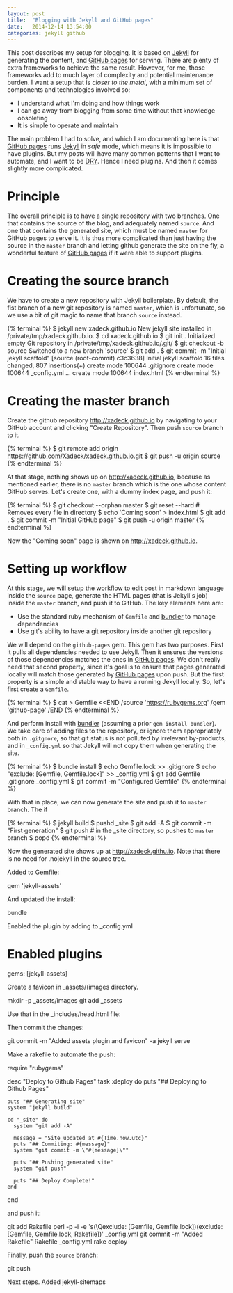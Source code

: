 ```yaml
---
layout: post
title:  "Blogging with Jekyll and GitHub pages"
date:   2014-12-14 13:54:00
categories: jekyll github
---
```


This post describes my setup for blogging. It is based on [Jekyll] for generating the content, and [GitHub pages] for serving. There are plenty of extra frameworks to achieve the same result. However, for me, those frameworks add to much layer of complexity and potential maintenance burden. I want a setup that is _closer to the metal_, with a minimum set of components and technologies involved so:

* I understand what I'm doing and how things work
* I can go away from blogging from some time without that knowledge obsoleting
* It is simple to operate and maintain

The main problem I had to solve, and which I am documenting here is that [GitHub pages] runs [Jekyll] in _safe_ mode, which means it is impossible to have plugins. But my posts will have many common patterns that I want to automate, and I want to be [DRY](http://en.wikipedia.org/wiki/Don%27t_repeat_yourself). Hence I need plugins. And then it comes slightly more complicated.

# Principle

The overall principle is to have a single repository with two branches. One that contains the source of the blog, and adequately named `source`. And one that contains the generated site, which must be named `master` for GitHub pages to serve it. It is thus more complicated than just having the source in the `master` branch and letting github generate the site on the fly, a wonderful feature of [GitHub pages] if it were able to support plugins. 

# Creating the source branch

We have to create a new repository with Jekyll boilerplate.  By default, the fist branch of a new git repository is named `master`, which is unfortunate, so we use a bit of git magic to name that branch `source` instead.

{% terminal %}
$ jekyll new xadeck.github.io
New jekyll site installed in /private/tmp/xadeck.github.io.
$ cd xadeck.github.io
$ git init .
Initialized empty Git repository in /private/tmp/xadeck.github.io/.git/
$ git checkout -b source
Switched to a new branch 'source'
$ git add .
$ git commit -m "Initial jekyll scaffold"
[source (root-commit) c3c3638] Initial jekyll scaffold
 16 files changed, 807 insertions(+)
 create mode 100644 .gitignore
 create mode 100644 _config.yml
 ...
 create mode 100644 index.html
 {% endterminal %}

# Creating the master branch

Create the github repository <http://xadeck.github.io> by navigating to your GitHub account and clicking "Create Repository". Then push `source` branch to it.

{% terminal %}
$ git remote add origin https://github.com/Xadeck/xadeck.github.io.git
$ git push -u origin source
{% endterminal %}

At that stage, nothing shows up on <http://xadeck.github.io>, because as mentioned earlier, there is no `master` branch which is the one whose content GitHub serves. Let's create one, with a dummy index page, and push it:

{% terminal %}
$ git checkout --orphan master
$ git reset --hard # Removes every file in directory
$ echo 'Coming soon' > index.html
$ git add .
$ git commit -m "Initial GitHub page"
$ git push -u origin master
{% endterminal %}

Now the "Coming soon" page is shown on <http://xadeck.github.io>.

# Setting up workflow

At this stage, we will setup the workflow to edit post in markdown language inside the `source` page, generate the HTML pages (that is Jekyll's job) inside the `master` branch, and push it to GitHub. The key elements here are:

* Use the standard ruby mechanism of `Gemfile` and [bundler] to manage dependencies
* Use git's ability to have a git repository inside another git repository

We will depend on the `github-pages` gem. This gem has two purposes. First it pulls all dependencies needed to use Jekyll. Then it ensures the versions of those dependencies matches the ones in [GitHub pages]. We don't really need that second property, since it's goal is to ensure that pages generated locally will match those generated by [GitHub pages] upon push. But the first property is a simple and stable way to have a running Jekyll locally. So, let's first create a `Gemfile`.

{% terminal %}
$ cat > Gemfile <<END
/source 'https://rubygems.org'
/gem 'github-page'
/END
{% endterminal %}

And perform install with [bundler] (assuming a prior `gem install bundler`). We take care of adding files to the repository, or ignore them appropriately both in `.gitgnore`, so that git status is not polluted by irrelevant by-products, and in `_config.yml` so that Jekyll will not copy them when generating the site.

{% terminal %}
$ bundle install
$ echo Gemfile.lock >> .gitignore
$ echo "exclude: [Gemfile, Gemfile.lock]" >> _config.yml
$ git add Gemfile .gitignore _config.yml
$ git commit -m "Configured Gemfile" 
{% endterminal %}

With that in place, we can now generate the site and push it to `master` branch. The if

{% terminal %}
$ jekyll build
$ pushd _site
$ git add -A
$ git commit -m "First generation"
$ git push  # in the _site directory, so pushes to `master` branch
$ popd
{% endterminal %}

Now the generated site shows up at <http://xadeck.githu.io>.
Note that there is no need for .nojekyll in the source tree.

Added to Gemfile:

  gem 'jekyll-assets'
  
And updated the install:

bundle  

Enabled the plugin by adding to _config.yml

  # Enabled plugins
  gems: [jekyll-assets]
  
Create a favicon in _assets/(images directory.

  mkdir -p _assets/images
  git add _assets

Use that in the _includes/head.html file:

  <link href="{{ 'favicon.png' | asset_path }}" rel="icon">  
  
  
Then commit the changes:

git commit -m "Added assets plugin and favicon" -a
jekyll serve

Make a rakefile to automate the push:

  require "rubygems"

  desc "Deploy to Github Pages"
  task :deploy do
    puts "## Deploying to Github Pages"

    puts "## Generating site"
    system "jekyll build"

    cd "_site" do
      system "git add -A"

      message = "Site updated at #{Time.now.utc}"
      puts "## Commiting: #{message}"
      system "git commit -m \"#{message}\""

      puts "## Pushing generated site"
      system "git push"

      puts "## Deploy Complete!"
    end
  end
  
and push it:

git add Rakefile
perl -p -i -e 's(\Qexclude: [Gemfile, Gemfile.lock])(exclude: [Gemfile, Gemfile.lock, Rakefile])' _config.yml
git commit -m "Added Rakefile" Rakefile _config.yml
rake deploy
  
Finally, push the `source` branch:

git push

Next steps.
Added jekyll-sitemaps

[Jekyll]:       http://jekyllrb.com/
[GitHub pages]: https://pages.github.com/
[bundler]:      http://bundler.io/